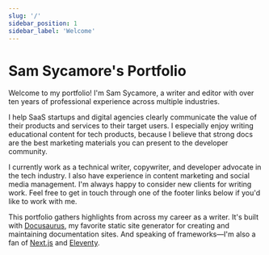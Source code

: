 ```yaml
---
slug: '/'
sidebar_position: 1
sidebar_label: 'Welcome'
---
```


# Sam Sycamore's Portfolio

Welcome to my portfolio!
I'm Sam Sycamore, a writer and editor with over ten years of professional experience across multiple industries.

I help SaaS startups and digital agencies clearly communicate the value of their products and services to their target users.
I especially enjoy writing educational content for tech products, because I believe that strong docs are the best marketing materials you can present to the developer community.

I currently work as a technical writer, copywriter, and developer advocate in the tech industry.
I also have experience in content marketing and social media management.
I'm always happy to consider new clients for writing work.
Feel free to get in touch through one of the footer links below if you'd like to work with me.

This portfolio gathers highlights from across my career as a writer.
It's built with [Docusaurus](https://www.docusaurus.io/), my favorite static site generator for creating and maintaining documentation sites.
And speaking of frameworks—I'm also a fan of [Next.js](https://nextjs.org/) and [Eleventy](https://11ty.dev/).
